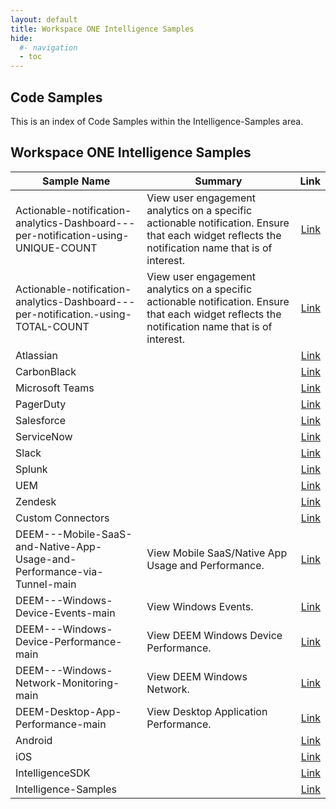 ```yaml
---
layout: default
title: Workspace ONE Intelligence Samples
hide:
  #- navigation
  - toc
---
```


## Code Samples

This is an index of Code Samples within the Intelligence-Samples area.

## Workspace ONE Intelligence Samples

| Sample Name | Summary | Link |
| --- | --- | ---:|
| Actionable-notification-analytics-Dashboard---per-notification-using-UNIQUE-COUNT | View user engagement analytics on a specific actionable notification. Ensure that each widget reflects the notification name that is of interest. | [Link](https://github.com/euc-dev/euc-samples/Intelligence-Samples/Actionable-notification-analytics-Dashboard---per-notification-using-UNIQUE-COUNT) |
| Actionable-notification-analytics-Dashboard---per-notification.-using-TOTAL-COUNT | View user engagement analytics on a specific actionable notification. Ensure that each widget reflects the notification name that is of interest. | [Link](https://github.com/euc-dev/euc-samples/Intelligence-Samples/Actionable-notification-analytics-Dashboard---per-notification.-using-TOTAL-COUNT) |
| Atlassian |  | [Link](https://github.com/euc-dev/euc-samples/Intelligence-Samples/Custom%20Connectors/Atlassian) |
| CarbonBlack |  | [Link](https://github.com/euc-dev/euc-samples/Intelligence-Samples/Custom%20Connectors/CarbonBlack) |
| Microsoft Teams |  | [Link](https://github.com/euc-dev/euc-samples/Intelligence-Samples/Custom%20Connectors/Microsoft%20Teams) |
| PagerDuty |  | [Link](https://github.com/euc-dev/euc-samples/Intelligence-Samples/Custom%20Connectors/PagerDuty) |
| Salesforce |  | [Link](https://github.com/euc-dev/euc-samples/Intelligence-Samples/Custom%20Connectors/Salesforce) |
| ServiceNow |  | [Link](https://github.com/euc-dev/euc-samples/Intelligence-Samples/Custom%20Connectors/ServiceNow) |
| Slack |  | [Link](https://github.com/euc-dev/euc-samples/Intelligence-Samples/Custom%20Connectors/Slack) |
| Splunk |  | [Link](https://github.com/euc-dev/euc-samples/Intelligence-Samples/Custom%20Connectors/Splunk) |
| UEM |  | [Link](https://github.com/euc-dev/euc-samples/Intelligence-Samples/Custom%20Connectors/UEM) |
| Zendesk |  | [Link](https://github.com/euc-dev/euc-samples/Intelligence-Samples/Custom%20Connectors/Zendesk) |
| Custom Connectors |  | [Link](https://github.com/euc-dev/euc-samples/Intelligence-Samples/Custom%20Connectors) |
| DEEM---Mobile-SaaS-and-Native-App-Usage-and-Performance-via-Tunnel-main | View Mobile SaaS/Native App Usage and Performance. | [Link](https://github.com/euc-dev/euc-samples/Intelligence-Samples/DEEM---Mobile-SaaS-and-Native-App-Usage-and-Performance-via-Tunnel-main) |
| DEEM---Windows-Device-Events-main | View Windows Events. | [Link](https://github.com/euc-dev/euc-samples/Intelligence-Samples/DEEM---Windows-Device-Events-main) |
| DEEM---Windows-Device-Performance-main | View DEEM Windows Device Performance. | [Link](https://github.com/euc-dev/euc-samples/Intelligence-Samples/DEEM---Windows-Device-Performance-main) |
| DEEM---Windows-Network-Monitoring-main | View DEEM Windows Network. | [Link](https://github.com/euc-dev/euc-samples/Intelligence-Samples/DEEM---Windows-Network-Monitoring-main) |
| DEEM-Desktop-App-Performance-main | View Desktop Application Performance. | [Link](https://github.com/euc-dev/euc-samples/Intelligence-Samples/DEEM-Desktop-App-Performance-main) |
| Android |  | [Link](https://github.com/euc-dev/euc-samples/Intelligence-Samples/IntelligenceSDK/AppAnalytics-Sample-App/Android) |
| iOS |  | [Link](https://github.com/euc-dev/euc-samples/Intelligence-Samples/IntelligenceSDK/AppAnalytics-Sample-App/iOS) |
| IntelligenceSDK |  | [Link](https://github.com/euc-dev/euc-samples/Intelligence-Samples/IntelligenceSDK) |
| Intelligence-Samples |  | [Link](https://github.com/euc-dev/euc-samples/Intelligence-Samples) |
